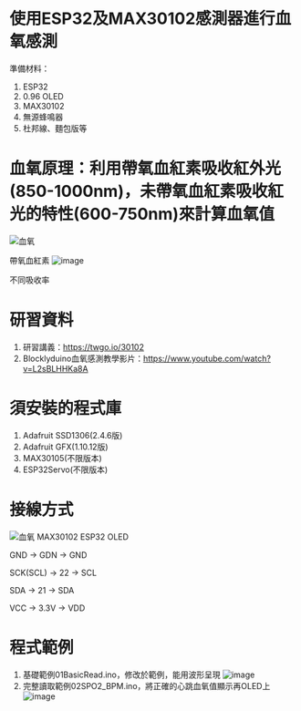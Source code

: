 # 使用ESP32及MAX30102感測器進行血氧感測
準備材料：

  1. ESP32
  2. 0.96 OLED  
  3. MAX30102
  4. 無源蜂鳴器
  5. 杜邦線、麵包版等

# 血氧原理：利用帶氧血紅素吸收紅外光(850-1000nm)，未帶氧血紅素吸收紅光的特性(600-750nm)來計算血氧值

![血氧](https://user-images.githubusercontent.com/40359899/233157219-b0be9a33-7c9a-40cd-9589-c095eb37384c.jpg)

帶氧血紅素
![image](https://user-images.githubusercontent.com/40359899/227777815-6c28d550-bf01-4060-96fd-013dd674d93d.png)

不同吸收率
# 研習資料
  1. 研習講義：https://twgo.io/30102
  2. Blocklyduino血氧感測教學影片：https://www.youtube.com/watch?v=L2sBLHHKa8A

# 須安裝的程式庫
  1. Adafruit SSD1306(2.4.6版)
  2. Adafruit GFX(1.10.12版)
  3. MAX30105(不限版本)
  4. ESP32Servo(不限版本)

# 接線方式
![血氧](https://user-images.githubusercontent.com/40359899/227778216-cdd83eb2-a9d8-4ced-a4c1-eedbc5183757.jpg)
MAX30102     ESP32       OLED

GND	      ->  GDN   ->    GND

SCK(SCL)  ->  22	  ->	  SCL

SDA	      ->  21	  ->	  SDA

VCC	      ->  3.3V  ->	  VDD


# 程式範例
  1. 基礎範例01BasicRead.ino，修改於範例，能用波形呈現
![image](https://user-images.githubusercontent.com/40359899/227778530-55c4b15b-6a7b-474d-87d7-c520d53ce013.png)
  2. 完整讀取範例02SPO2_BPM.ino，將正確的心跳血氧值顯示再OLED上
![image](https://user-images.githubusercontent.com/40359899/227778486-bc797a14-94e2-4692-a078-8dcda1f6f17d.png)


